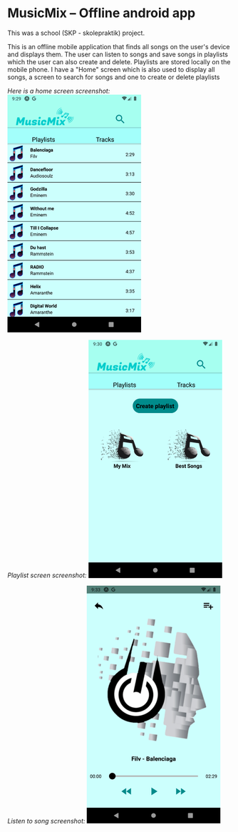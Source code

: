 # **MusicMix – Offline android app**

This was a school (SKP - skolepraktik) project.

This is an offline mobile application that finds all songs on the user's device and displays them. The user can listen to songs and save songs in playlists which the user can also create and delete. Playlists are stored locally on the mobile phone.
I have a "Home" screen which is also used to display all songs, a screen to search for songs and one to create or delete playlists

_Here is a home screen screenshot:_
<img src="https://github.com/DainisM/Screenshots/blob/master/MusicMix-Offline/HomeScreen.png" width="300">

_Playlist screen screenshot:_
<img src="https://github.com/DainisM/Screenshots/blob/master/MusicMix-Offline/PlaylistScreen_1.png" width="300">

_Listen to song screenshot:_
<img src="https://github.com/DainisM/Screenshots/blob/master/MusicMix-Offline/TrackScreen_1.png" width="300">
